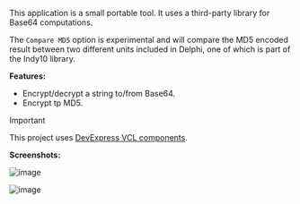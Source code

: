 This application is a small portable tool. It uses a third-party library for Base64 computations.

The `Compare MD5` option is experimental and will compare the MD5 encoded result between two different units included in Delphi, one of which is part of the Indy10 library.

**Features:**
- Encrypt/decrypt a string to/from Base64.
- Encrypt tp MD5.


> [!IMPORTANT]
> This project uses [DevExpress VCL components](https://www.devexpress.com/products/vcl).

**Screenshots:**

![image](https://github.com/user-attachments/assets/eef518f6-2854-4533-addd-adabc95c3ca0)

![image](https://github.com/user-attachments/assets/d9d216f6-9dcc-42a2-97d1-eded2548c18e)
